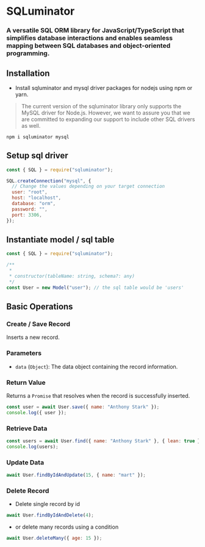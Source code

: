 # SQLuminator

### A versatile SQL ORM library for JavaScript/TypeScript that simplifies database interactions and enables seamless mapping between SQL databases and object-oriented programming.

## Installation

- Install sqluminator and mysql driver packages for nodejs using npm or yarn.

> The current version of the sqluminator library only supports the MySQL driver for Node.js. However, we want to assure you that we are committed to expanding our support to include other SQL drivers as well.

```
npm i sqluminator mysql
```

## Setup sql driver

```javascript
const { SQL } = require("sqluminator");

SQL.createConnection("mysql", {
  // Change the values depending on your target connection
  user: "root",
  host: "localhost",
  database: "orm",
  password: "",
  port: 3306,
});
```

## Instantiate model / sql table

```javascript
const { SQL } = require("sqluminator");

/**
 *
 * constructor(tableName: string, schema?: any)
 */
const User = new Model("user"); // the sql table would be 'users'
```

## Basic Operations

### Create / Save Record

Inserts a new record.

### Parameters

- `data` (`Object`): The data object containing the record information.

### Return Value

Returns a `Promise` that resolves when the record is successfully inserted.

```javascript
const user = await User.save({ name: "Anthony Stark" });
console.log({ user });
```

### Retrieve Data

```javascript
const users = await User.find({ name: "Anthony Stark" }, { lean: true });
console.log(users);
```

### Update Data

```javascript
await User.findByIdAndUpdate(15, { name: "mart" });
```

### Delete Record

- Delete single record by id

```javascript
await User.findByIdAndDelete(4);
```

- or delete many records using a condition

```javascript
await User.deleteMany({ age: 15 });
```
